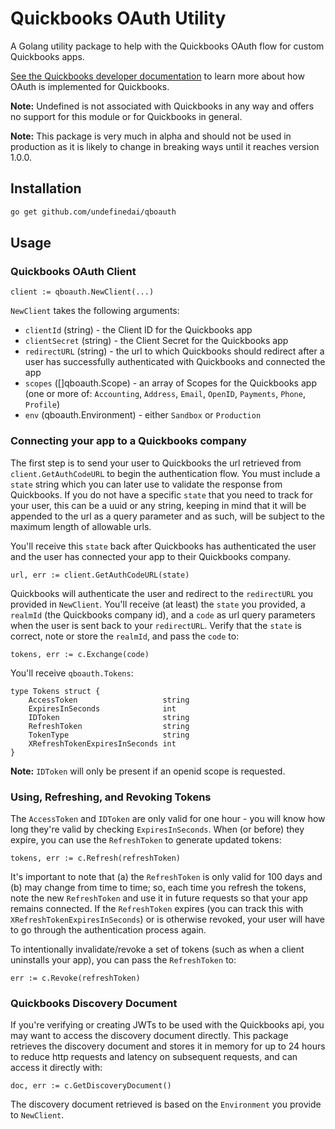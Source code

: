 # Quickbooks OAuth Utility

A Golang utility package to help with the Quickbooks OAuth flow for custom Quickbooks apps.

[See the Quickbooks developer documentation](https://developer.intuit.com/app/developer/qbo/docs/develop/authentication-and-authorization) to learn more about how OAuth is implemented for Quickbooks.

**Note:** Undefined is not associated with Quickbooks in any way and offers no support for this module or for Quickbooks in general.

**Note:** This package is very much in alpha and should not be used in production as it is likely to change in breaking ways until it reaches version 1.0.0.

## Installation

```bash
go get github.com/undefinedai/qboauth
```

## Usage

### Quickbooks OAuth Client

```golang
client := qboauth.NewClient(...)
```

`NewClient` takes the following arguments:

- `clientId` (string) - the Client ID for the Quickbooks app
- `clientSecret` (string) - the Client Secret for the Quickbooks app
- `redirectURL` (string) - the url to which Quickbooks should redirect after a user has successfully authenticated with Quickbooks and connected the app
- `scopes` ([]qboauth.Scope) - an array of Scopes for the Quickbooks app (one or more of: `Accounting`, `Address`, `Email`, `OpenID`, `Payments`, `Phone`, `Profile`)
- `env` (qboauth.Environment) - either `Sandbox` or `Production`

### Connecting your app to a Quickbooks company

The first step is to send your user to Quickbooks the url retrieved from `client.GetAuthCodeURL` to begin the authentication flow. You must include a `state` string which you can later use to validate the response from Quickbooks. If you do not have a specific `state` that you need to track for your user, this can be a uuid or any string, keeping in mind that it will be appended to the url as a query parameter and as such, will be subject to the maximum length of allowable urls.

You'll receive this `state` back after Quickbooks has authenticated the user and the user has connected your app to their Quickbooks company.

```golang
url, err := client.GetAuthCodeURL(state)
```

Quickbooks will authenticate the user and redirect to the `redirectURL` you provided in `NewClient`. You'll receive (at least) the `state` you provided, a `realmId` (the Quickbooks company id), and a `code` as url query parameters when the user is sent back to your `redirectURL`. Verify that the `state` is correct, note or store the `realmId`, and pass the `code` to:

```golang
tokens, err := c.Exchange(code)
```

You'll receive `qboauth.Tokens`:

```golang
type Tokens struct {
	AccessToken                   string
	ExpiresInSeconds              int
	IDToken                       string
	RefreshToken                  string
	TokenType                     string
	XRefreshTokenExpiresInSeconds int
}
```

**Note:** `IDToken` will only be present if an openid scope is requested.

### Using, Refreshing, and Revoking Tokens

The `AccessToken` and `IDToken` are only valid for one hour - you will know how long they're valid by checking `ExpiresInSeconds`. When (or before) they expire, you can use the `RefreshToken` to generate updated tokens:

```golang
tokens, err := c.Refresh(refreshToken)
```

It's important to note that (a) the `RefreshToken` is only valid for 100 days and (b) may change from time to time; so, each time you refresh the tokens, note the new `RefreshToken` and use it in future requests so that your app remains connected. If the `RefreshToken` expires (you can track this with `XRefreshTokenExpiresInSeconds`) or is otherwise revoked, your user will have to go through the authentication process again.

To intentionally invalidate/revoke a set of tokens (such as when a client uninstalls your app), you can pass the `RefreshToken` to:

```golang
err := c.Revoke(refreshToken)
```

### Quickbooks Discovery Document

If you're verifying or creating JWTs to be used with the Quickbooks api, you may want to access the discovery document directly. This package retrieves the discovery document and stores it in memory for up to 24 hours to reduce http requests and latency on subsequent requests, and can access it directly with:

```golang
doc, err := c.GetDiscoveryDocument()
```

The discovery document retrieved is based on the `Environment` you provide to `NewClient`.
